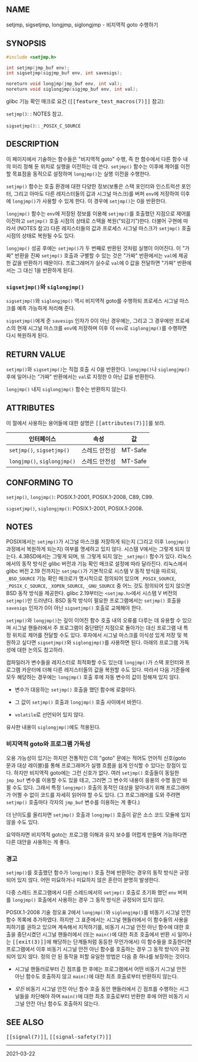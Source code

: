 ## NAME

setjmp, sigsetjmp, longjmp, siglongjmp - 비지역적 goto 수행하기

## SYNOPSIS

```c
#include <setjmp.h>

int setjmp(jmp_buf env);
int sigsetjmp(sigjmp_buf env, int savesigs);

noreturn void longjmp(jmp_buf env, int val);
noreturn void siglongjmp(sigjmp_buf env, int val);
```

glibc 기능 확인 매크로 요건 (<tt>[[feature_test_macros(7)]]</tt> 참고):

`setjmp()`:
:   NOTES 참고.

`sigsetjmp()`:
:   `_POSIX_C_SOURCE`

## DESCRIPTION

이 페이지에서 기술하는 함수들은 "비지역적 goto" 수행, 즉 한 함수에서 다른 함수 내의 미리 정해 둔 위치로 실행을 이전하는 데 쓴다. `setjmp()` 함수는 이후에 제어를 이전할 목표점을 동적으로 설정하며 `longjmp()`는 실행 이전을 수행한다.

`setjmp()` 함수는 호출 환경에 대한 다양한 정보(보통은 스택 포인터와 인스트럭션 포인터, 그리고 아마도 다른 레지스터들의 값과 시그널 마스크)를 버퍼 `env`에 저장하여 이후에 `longjmp()`가 사용할 수 있게 한다. 이 경우에 `setjmp()`는 0을 반환한다.

`longjmp()` 함수는 `env`에 저장된 정보를 이용해 `setjmp()`를 호출했던 지점으로 제어를 이전하고 `setjmp()` 호출 시점의 상태로 스택을 복원("되감기")한다. 더불어 구현에 따라서 (NOTES 참고) 다른 레지스터들의 값과 프로세스 시그널 마스크가 `setjmp()` 호출 시점의 상태로 복원될 수도 있다.

`longjmp()` 성공 후에는 `setjmp()`가 두 번째로 반환된 것처럼 실행이 이어진다. 이 "가짜" 반환을 진짜 `setjmp()` 호출과 구별할 수 있는 것은 "가짜" 반환에서는 `val`에 제공한 값을 반환하기 때문이다. 프로그래머가 실수로 `val`에 0 값을 전달하면 "가짜" 반환에서는 그 대신 1을 반환하게 된다.

### `sigsetjmp()`와 `siglongjmp()`

`sigsetjmp()`와 `siglongjmp()` 역시 비지역적 goto를 수행하되 프로세스 시그널 마스크를 예측 가능하게 처리해 준다.

`sigsetjmp()`에게 준 `savesigs` 인자가 0이 아닌 경우에는, 그리고 그 경우에만 프로세스의 현재 시그널 마스크를 `env`에 저장하며 이후 이 `env`로 `siglongjmp()`를 수행하면 다시 복원하게 된다.

## RETURN VALUE

`setjmp()`와 `sigsetjmp()`는 직접 호출 시 0을 반환한다. `longjmp()`나 `siglongjmp()` 후에 일어나는 "가짜" 반환에서는 `val`로 지정한 0 아닌 값을 반환한다.

`longjmp()` 내지 `siglongjmp()` 함수는 반환하지 않는다.

## ATTRIBUTES

이 절에서 사용하는 용어들에 대한 설명은 <tt>[[attributes(7)]]</tt>를 보라.

| 인터페이스 | 속성 | 값 |
| --- | --- | --- |
| `setjmp()`, `sigsetjmp()` | 스레드 안전성 | MT-Safe |
| `longjmp()`, `siglongjmp()` | 스레드 안전성 | MT-Safe |

## CONFORMING TO

`setjmp()`, `longjmp()`: POSIX.1-2001, POSIX.1-2008, C89, C99.

`sigsetjmp()`, `siglongjmp()`: POSIX.1-2001, POSIX.1-2008.

## NOTES

POSIX에서는 `setjmp()`가 시그널 마스크를 저장하게 되는지 (그리고 이후 `longjmp()` 과정에서 복원하게 되는지) 여부를 명세하고 있지 않다. 시스템 V에서는 그렇게 되지 않는다. 4.3BSD에서는 그렇게 되며, 또 그렇게 되지 않는 `_setjmp()` 함수가 있다. 리눅스에서의 동작 방식은 glibc 버전과 기능 확인 매크로 설정에 따라 달라진다. 리눅스에서 glibc 버전 2.19 전까지는 `setjmp()`가 기본적으로 시스템 V 동작 방식을 따르되, `_BSD_SOURCE` 기능 확인 매크로가 명시적으로 정의되어 있으며 `_POSIX_SOURCE`, `_POSIX_C_SOURCE`, `_XOPEN_SOURCE`, `_GNU_SOURCE` 중 어느 것도 정의되어 있지 않으면 BSD 동작 방식을 제공한다. glibc 2.19부터는 `<setjmp.h>`에서 시스템 V 버전의 `setjmp()`만 드러낸다. BSD 동작 방식이 필요한 프로그램에서는 `setjmp()` 호출을 `savesigs` 인자가 0이 아닌 `sigsetjmp()` 호출로 교체해야 한다.

`setjmp()`와 `longjmp()`는 깊이 이어진 함수 호출 내의 오류를 다루는 데 유용할 수 있으며 시그널 핸들러에서 주 프로그램이 중단됐던 지점으로 돌아가는 대신 프로그램 내 특정 위치로 제어를 전달할 수도 있다. 후자에서 시그널 마스크를 이식성 있게 저장 및 복원하고 싶다면 `sigsetjmp()`와 `siglongjmp()`를 사용하면 된다. 아래의 프로그램 가독성에 대한 논의도 참고하라.

컴파일러가 변수들을 레지스터로 최적화할 수도 있는데 `longjmp()`가 스택 포인터와 프로그램 카운터에 더해 다른 레지스터들의 값을 복원할 수도 있다. 따라서 다음 기준들에 모두 해당하는 경우에는 `longjmp()` 호출 후에 자동 변수의 값이 정해져 있지 않다.

* 변수가 대응하는 `setjmp()` 호출을 했던 함수에 로컬이다.

* 그 값이 `setjmp()` 호출과 `longjmp()` 호출 사이에서 바뀐다.

* `volatile`로 선언되어 있지 않다.

유사한 내용이 `siglongjmp()`에도 적용된다.

### 비지역적 goto와 프로그램 가독성

오용 가능성이 있기는 하지만 전통적인 C의 "goto" 문에는 적어도 언어적 신호(goto 문과 대상 레이블)를 통해 프로그래머가 실행 흐름을 쉽게 인식할 수 있다는 장점이 있다. 하지만 비지역적 goto에는 그런 신호가 없다. 여러 `setjmp()` 호출들이 동일한 `jmp_buf` 변수를 이용할 수도 있을 테고, 그러면 그 변수의 내용이 응용의 수명 동안 바뀔 수도 있다. 그래서 특정 `longjmp()` 호출의 동적인 대상을 알아내기 위해 프로그래머가 어쩔 수 없이 코드를 자세히 읽어야 할 수도 있다. (그 프로그래머를 도와 주려면 `setjmp()` 호출마다 각자의 `jmp_buf` 변수를 이용하는 게 좋다.)

더 난이도를 올리자면 `setjmp()` 호출과 `longjmp()` 호출이 같은 소스 코드 모듈에 있지 않을 수도 있다.

요약하자면 비지역적 goto는 프로그램 이해과 유지 보수를 어렵게 만들며 가능하다면 다른 대안을 사용하는 게 좋다.

### 경고

`setjmp()`를 호출했던 함수가 `longjmp()` 호출 전에 반환하는 경우의 동작 방식은 규정되어 있지 않다. 어떤 미묘하거나 미묘하지 않은 혼란이 분명히 발생한다.

다중 스레드 프로그램에서 다른 스레드에서의 `setjmp()` 호출로 초기화 했던 `env` 버퍼를 `longjmp()` 호출에서 사용하는 경우 그 동작 방식은 규정되어 있지 않다.

POSIX.1-2008 기술 정오표 2에서 `longjmp()`와 `siglongjmp()`를 비동기 시그널 안전 함수 목록에 추가하였다. 하지만 그 표준에서는 시그널 핸들러에서 이 함수들의 사용을 피하기를 권하고 있으며 계속해서 지적하기를, 비동기 시그널 안전 아닌 함수에 대한 호출을 중단시켰던 시그널 핸들러에서 (또는 `main()`에 대한 최초 호출에서 반환 시 일어나는 <tt>[[exit(3)]]</tt>에 해당하는 단계들처럼 동등한 무언가에서) 이 함수들을 호출한다면 프로그램에서 이후 비동기 시그널 안전 아닌 함수를 호출하는 경우 그 동작 방식이 규정되어 있지 않다. 정의 안 된 동작을 피할 유일한 방법은 다음 중 하나를 보장하는 것이다.

* 시그널 핸들러로부터 긴 점프를 한 후에는 프로그램에서 어떤 비동기 시그널 안전 아닌 함수도 호출하지 않고 `main()`에 대한 최초 호출로부터 반환하지 않는다.

* *모든* 비동기 시그널 안전 아닌 함수 호출 동안 핸들러에서 긴 점프를 수행하는 시그널들을 차단해야 하며 `main()`에 대한 최초 호출로부터 반환한 후에 어떤 비동기 시그널 안전 아닌 함수도 호출하지 않는다.

## SEE ALSO

<tt>[[signal(7)]]</tt>, <tt>[[signal-safety(7)]]</tt>

----

2021-03-22
